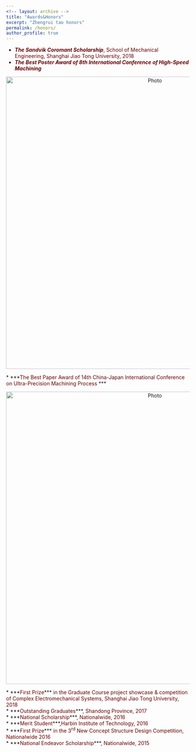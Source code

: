 ```yaml
---
<!-- layout: archive -->
title: "Awards&Honors"
excerpt: "Zhengrui tao honors"
permalink: /honors/
author_profile: true
---
```

* ***<font color="#660000">The Sandvik Coromant Scholarship</font>***<font color="#660000">, School of Mechanical Engineering, Shanghai Jiao Tong University, 2018</font>
* ***<font color="#660000">The Best Poster Award of 8th International Conference of High-Speed Machining</font>***
<p align="center">
   <img src="https://zhengruitao.github.io/images/best_poster.pdf?raw=true" alt="Photo" style="width: 800px;"/>
</p>
* ***<font color="#660000">The Best Paper Award of 14th China-Japan International Conference on Ultra-Precision Machining Process </font>***
<p align="center">
   <img src="https://zhengruitao.github.io/images/best_paper.pdf?raw=true" alt="Photo" style="width: 800px;"/>
</p>
* ***<font color="#660000">First Prize</font>*** <font color="#660000">in the Graduate Course project showcase & competition of Complex Electromechanical Systems, Shanghai Jiao Tong University, 2018</font><br>
* ***<font color="#660000">Outstanding Graduates</font>***<font color="#660000">, Shandong Province, 2017</font><br>
* ***<font color="#660000">National Scholarship</font>***<font color="#660000">, Nationalwide, 2016</font><br>
* ***<font color="#660000">Merit Student</font>***<font color="#660000">,Harbin Institute of Technology, 2016</font><br>
* ***<font color="#660000">First Prize</font>*** <font color="#660000">in the 3<sup>rd</sup> New Concept Structure Design Competition, Nationalwide 2016</font><br>
* ***<font color="#660000">National Endeavor Scholarship</font>***<font color="#660000">, Nationalwide, 2015</font>
